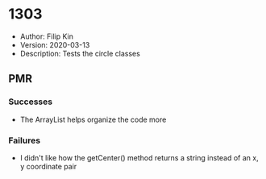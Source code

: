 # 1303
* Author: Filip Kin
* Version: 2020-03-13
* Description: Tests the circle classes

## PMR
### Successes
- The ArrayList helps organize the code more
### Failures
- I didn't like how the getCenter() method returns a string instead of an x, y coordinate pair